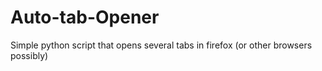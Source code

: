# Auto-tab-Opener
Simple python script that opens several tabs in firefox (or other browsers possibly)
